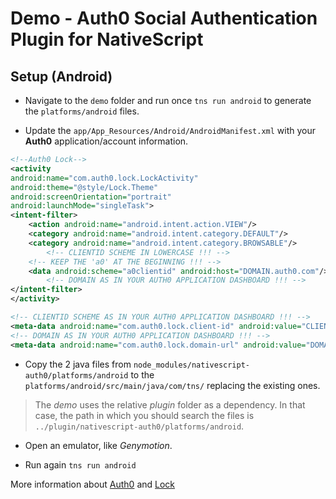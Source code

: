 # Demo - Auth0 Social Authentication Plugin for NativeScript

## Setup (Android)

* Navigate to the `demo` folder and run once `tns run android` to generate the `platforms/android` files.

* Update the `app/App_Resources/Android/AndroidManifest.xml` with your **Auth0** application/account information.

```xml
<!--Auth0 Lock-->
<activity
android:name="com.auth0.lock.LockActivity"
android:theme="@style/Lock.Theme"
android:screenOrientation="portrait"
android:launchMode="singleTask">
<intent-filter>
    <action android:name="android.intent.action.VIEW"/>
    <category android:name="android.intent.category.DEFAULT"/>
    <category android:name="android.intent.category.BROWSABLE"/>
		<!-- CLIENTID SCHEME IN LOWERCASE !!! -->
    <!-- KEEP THE 'a0' AT THE BEGINNING !!! -->
    <data android:scheme="a0clientid" android:host="DOMAIN.auth0.com"/>
		<!-- DOMAIN AS IN YOUR AUTH0 APPLICATION DASHBOARD !!! -->
</intent-filter>
</activity>

<!-- CLIENTID SCHEME AS IN YOUR AUTH0 APPLICATION DASHBOARD !!! -->
<meta-data android:name="com.auth0.lock.client-id" android:value="CLIENTID"/>
<!-- DOMAIN AS IN YOUR AUTH0 APPLICATION DASHBOARD !!! -->
<meta-data android:name="com.auth0.lock.domain-url" android:value="DOMAIN.auth0.com"/>
```

* Copy the 2 java files from `node_modules/nativescript-auth0/platforms/android` to the `platforms/android/src/main/java/com/tns/` replacing the existing ones.

> The _demo_ uses the relative _plugin_ folder as a dependency. In that case, the path in which you should search the files is `../plugin/nativescript-auth0/platforms/android`.

* Open an emulator, like _Genymotion_.

* Run again `tns run android`


More information about [Auth0](https://auth0.com) and [Lock](https://auth0.com/lock)
